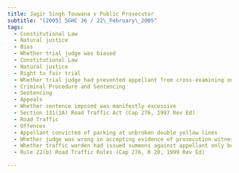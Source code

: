 ```yaml
---
title: Jagir Singh Touwana v Public Prosecutor 
subtitle: "[2005] SGHC 36 / 22\_February\_2005"
tags:
  - Constitutional Law
  - Natural justice
  - Bias
  - Whether trial judge was biased
  - Constitutional Law
  - Natural justice
  - Right to fair trial
  - Whether trial judge had prevented appellant from cross-examining one of the prosecution witnesses
  - Criminal Procedure and Sentencing
  - Sentencing
  - Appeals
  - Whether sentence imposed was manifestly excessive
  - Section 131(1A) Road Traffic Act (Cap 276, 1997 Rev Ed)
  - Road Traffic
  - Offences
  - Appellant convicted of parking at unbroken double yellow lines
  - Whether judge was wrong in accepting evidence of prosecution witness
  - Whether traffic warden had issued summons against appellant only because traffic warden felt that appellant was challenging his authority
  - Rule 22(b) Road Traffic Rules (Cap 276, R 20, 1999 Rev Ed)

---
```


